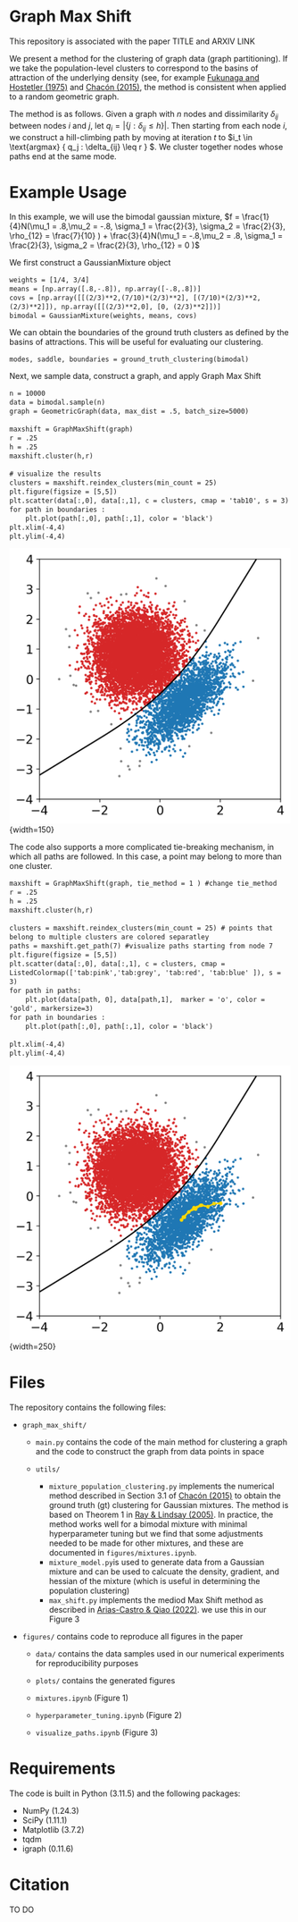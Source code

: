 # Graph Max Shift
This repository is associated with the paper TITLE and ARXIV LINK

We present a method for the clustering of graph data (graph partitioning). If we take the population-level clusters to correspond to the basins of attraction of the underlying density (see, for example [Fukunaga and Hostetler (1975)](https://ieeexplore.ieee.org/document/1055330) and [Chac&oacute;n (2015)](https://projecteuclid.org/journals/statistical-science/volume-30/issue-4/A-Population-Background-for-Nonparametric-Density-Based-Clustering/10.1214/15-STS526.full), the method is consistent when applied to a random geometric graph. 


The method is as follows. Given a graph with $n$ nodes and dissimilarity $\delta_{ij}$ between nodes $i$ and $j$, let $q_i = | \{ j: \delta_{ij} \leq h \} |$. Then starting from each node $i$, we construct a hill-climbing path by moving at iteration $t$ to $i_t \in \text{argmax} { q_j : \delta_{ij} \leq r } $. We cluster together nodes whose paths end at the same mode.

 
# Example Usage 

In this example, we will use the bimodal gaussian mixture, $f = \frac{1}{4}N(\mu_1 = .8,\mu_2 = -.8, \sigma_1 = \frac{2}{3}, \sigma_2 = \frac{2}{3}, \rho_{12} =  \frac{7}{10}  ) + \frac{3}{4}N(\mu_1 = -.8,\mu_2 = .8, \sigma_1 = \frac{2}{3}, \sigma_2 = \frac{2}{3}, \rho_{12} =  0  )$

We first construct a GaussianMixture object

``` from graph_max_shift import *
weights = [1/4, 3/4]
means = [np.array([.8,-.8]), np.array([-.8,.8])]
covs = [np.array([[(2/3)**2,(7/10)*(2/3)**2], [(7/10)*(2/3)**2, (2/3)**2]]), np.array([[(2/3)**2,0], [0, (2/3)**2]])]
bimodal = GaussianMixture(weights, means, covs)
```

We can obtain the boundaries of the ground truth clusters as defined by the basins of attractions. This will be useful for evaluating our clustering. 
```
modes, saddle, boundaries = ground_truth_clustering(bimodal)
```

Next, we sample data, construct a graph, and apply Graph Max Shift

```
n = 10000
data = bimodal.sample(n)
graph = GeometricGraph(data, max_dist = .5, batch_size=5000) 

maxshift = GraphMaxShift(graph)
r = .25
h = .25
maxshift.cluster(h,r)

# visualize the results
clusters = maxshift.reindex_clusters(min_count = 25)
plt.figure(figsize = [5,5])
plt.scatter(data[:,0], data[:,1], c = clusters, cmap = 'tab10', s = 3)
for path in boundaries :
    plt.plot(path[:,0], path[:,1], color = 'black')
plt.xlim(-4,4)
plt.ylim(-4,4)
```
![Graph Max Shift](figures/plots/readme_a.png){width=150}


The code also supports a more complicated tie-breaking mechanism, in which all paths are followed. In this case, a point may belong to more than one cluster. 

```
maxshift = GraphMaxShift(graph, tie_method = 1 ) #change tie_method
r = .25
h = .25
maxshift.cluster(h,r)

clusters = maxshift.reindex_clusters(min_count = 25) # points that belong to multiple clusters are colored separatley
paths = maxshift.get_path(7) #visualize paths starting from node 7
plt.figure(figsize = [5,5])
plt.scatter(data[:,0], data[:,1], c = clusters, cmap = ListedColormap(['tab:pink','tab:grey', 'tab:red', 'tab:blue' ]), s = 3)
for path in paths:
    plt.plot(data[path, 0], data[path,1],  marker = 'o', color = 'gold', markersize=3)
for path in boundaries :
    plt.plot(path[:,0], path[:,1], color = 'black')
    
plt.xlim(-4,4)
plt.ylim(-4,4)
```
![Graph Max Shift path](figures/plots/readme_b.png){width=250}


# Files 

The repository contains the following files:

- `graph_max_shift/`

    - `main.py` contains the code of the main method for clustering a graph and the code to construct the graph from data points in space
    
    - `utils/`
         - `mixture_population_clustering.py` implements the numerical method described in Section 3.1 of [Chac&oacute;n (2015)](https://projecteuclid.org/journals/statistical-science/volume-30/issue-4/A-Population-Background-for-Nonparametric-Density-Based-Clustering/10.1214/15-STS526.full) to obtain the ground truth (gt) clustering for Gaussian mixtures. The method is based on Theorem 1 in [Ray & Lindsay (2005)](https://projecteuclid.org/journals/annals-of-statistics/volume-33/issue-5/The-topography-of-multivariate-normal-mixtures/10.1214/009053605000000417.full). In practice, the method works well for a bimodal mixture with minimal hyperparameter tuning but we find that some adjustments needed to be made for other mixtures, and these are documented in `figures/mixtures.ipynb`.
        - `mixture_model.py`is used to generate data from a Gaussian mixture and can be used to calcuate the density, gradient, and hessian of the mixture (which is useful in determining the population clustering)
        - `max_shift.py` implements the mediod Max Shift method as described in [Arias-Castro & Qiao (2022)](https://arxiv.org/abs/2202.09023). we use this in our Figure 3
      
   

- `figures/` contains code to reproduce all figures in the paper 
    - `data/` contains the data samples used in our numerical experiments for reproducibility purposes
    - `plots/` contains the generated figures
   
    - `mixtures.ipynb` (Figure 1)
    - `hyperparameter_tuning.ipynb` (Figure 2)
    - `visualize_paths.ipynb` (Figure 3)
    

# Requirements
The code is built in Python (3.11.5) and the following packages:
- NumPy (1.24.3)
- SciPy (1.11.1)
- Matplotlib (3.7.2)
- tqdm 
- igraph (0.11.6) 


# Citation 

TO DO
